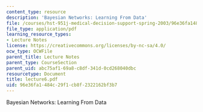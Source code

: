 ```yaml
---
content_type: resource
description: 'Bayesian Networks: Learning From Data'
file: /courses/hst-951j-medical-decision-support-spring-2003/96e36fa1484c29f1cb8f2322162bf3b7_lecture6.pdf
file_type: application/pdf
learning_resource_types:
- Lecture Notes
license: https://creativecommons.org/licenses/by-nc-sa/4.0/
ocw_type: OCWFile
parent_title: Lecture Notes
parent_type: CourseSection
parent_uid: abc75af1-69a8-c8df-341d-0cd268040dbc
resourcetype: Document
title: lecture6.pdf
uid: 96e36fa1-484c-29f1-cb8f-2322162bf3b7
---
```

Bayesian Networks: Learning From Data
